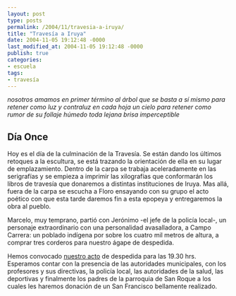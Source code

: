 ```yaml
---
layout: post
type: posts
permalink: /2004/11/travesia-a-iruya/
title: "Travesía a Iruya"
date: 2004-11-05 19:12:48 -0000
last_modified_at: 2004-11-05 19:12:48 -0000
publish: true
categories:
- escuela
tags:
- travesía
---
```

_nosotros amamos en primer término al árbol que se basta a sí mismo para retener como luz y contraluz en cada hoja un cielo para retener como rumor de su follaje húmedo toda lejana brisa imperceptible_

## Día Once

Hoy es el día de la culminación de la Travesía. Se están dando los últimos retoques a la escultura, se está trazando la orientación de ella en su lugar de emplazamiento. Dentro de la carpa se trabaja aceleradamente en las serigrafías y se empieza a imprimir las xilografías que conformarán los libros de travesía que donaremos a distintas instituciones de Iruya. Mas allá, fuera de la carpa se escucha a Floro ensayando con su grupo el acto poético con que esta tarde daremos fin a esta epopeya y entregaremos la obra al pueblo.

Marcelo, muy temprano, partió con Jerónimo -el jefe de la policía local-, un personaje extraordinario con una personalidad avasalladora, a Campo Carrera: un poblado indígena por sobre los cuatro mil metros de altura, a comprar tres corderos para nuestro ágape de despedida.

Hemos convocado [nuestro acto](http://www.ead.pucv.cl/2004/album-de-iruya) de despedida para las 19.30 hrs. Esperamos contar con la presencia de las autoridades municipales, con los profesores y sus directivas, la policía local, las autoridades de la salud, las deportivas y finalmente los padres de la parroquia de San Roque a los cuales les haremos donación de un San Francisco bellamente realizado.
